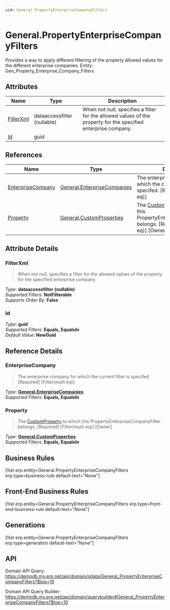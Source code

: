 ```yaml
---
uid: General.PropertyEnterpriseCompanyFilters
---
```

# General.PropertyEnterpriseCompanyFilters

Provides a way to apply different filtering of the property allowed values for the different enterprise companies. Entity: Gen_Property_Enterprise_Company_Filters

## Attributes

| Name | Type | Description |
| ---- | ---- | --- |
| [FilterXml](General.PropertyEnterpriseCompanyFilters.md#filterxml) | dataaccessfilter (nullable) | When not null, specifies a filter for the allowed values of the property for the specified enterprise company. 
| [Id](General.PropertyEnterpriseCompanyFilters.md#id) | guid |  

## References

| Name | Type | Description |
| ---- | ---- | --- |
| [EnterpriseCompany](General.PropertyEnterpriseCompanyFilters.md#enterprisecompany) | [General.EnterpriseCompanies](General.EnterpriseCompanies.md) | The enterprise company for which the current filter is specifed. [Required] [Filter(multi eq)] |
| [Property](General.PropertyEnterpriseCompanyFilters.md#property) | [General.CustomProperties](General.CustomProperties.md) | The [CustomProperty](General.CustomProperties.md) to which this PropertyEnterpriseCompanyFilter belongs. [Required] [Filter(multi eq)] [Owner] |


## Attribute Details

### FilterXml

> When not null, specifies a filter for the allowed values of the property for the specified enterprise company.

_Type_: **dataaccessfilter (nullable)**  
_Supported Filters_: **NotFilterable**  
_Supports Order By_: **False**  

### Id

_Type_: **guid**  
_Supported Filters_: **Equals, EqualsIn**  
_Default Value_: **NewGuid**  


## Reference Details

### EnterpriseCompany

> The enterprise company for which the current filter is specifed. [Required] [Filter(multi eq)]

_Type_: **[General.EnterpriseCompanies](General.EnterpriseCompanies.md)**  
_Supported Filters_: **Equals, EqualsIn**  

### Property

> The [CustomProperty](General.CustomProperties.md) to which this PropertyEnterpriseCompanyFilter belongs. [Required] [Filter(multi eq)] [Owner]

_Type_: **[General.CustomProperties](General.CustomProperties.md)**  
_Supported Filters_: **Equals, EqualsIn**  



## Business Rules

[!list erp.entity=General.PropertyEnterpriseCompanyFilters erp.type=business-rule default-text="None"]

## Front-End Business Rules

[!list erp.entity=General.PropertyEnterpriseCompanyFilters erp.type=front-end-business-rule default-text="None"]

## Generations

[!list erp.entity=General.PropertyEnterpriseCompanyFilters erp.type=generation default-text="None"]

## API

Domain API Query:
<https://demodb.my.erp.net/api/domain/odata/General_PropertyEnterpriseCompanyFilters?$top=10>

Domain API Query Builder:
<https://demodb.my.erp.net/api/domain/querybuilder#General_PropertyEnterpriseCompanyFilters?$top=10>

